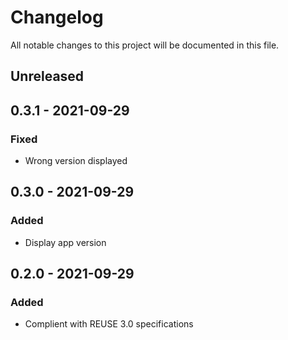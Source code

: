 <!--
SPDX-FileCopyrightText: 2021 Eric Neidhardt
SPDX-License-Identifier: CC-BY-4.0
-->
<!-- markdownlint-disable MD022 MD032 MD024-->
# Changelog

All notable changes to this project will be documented in this file.

## Unreleased
## 0.3.1 - 2021-09-29
### Fixed
* Wrong version displayed

## 0.3.0 - 2021-09-29
### Added
* Display app version

## 0.2.0 - 2021-09-29
### Added
* Complient with REUSE 3.0 specifications
